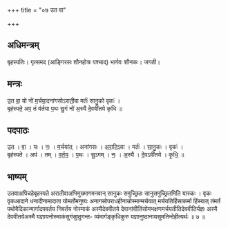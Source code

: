 +++
title = "०७ उत वा"

+++
## अधिमन्त्रम्
बृहस्पतिः। गृत्समद (आङ्गिरसः शौनहोत्रः पश्चाद्) भार्गवः शौनकः। जगती।

## मन्त्रः
उ॒त वा॒ यो नो॑ म॒र्चया॒दना॑गसोऽराती॒वा मर्तः॑ सानु॒को वृकः॑ ।  
बृह॑स्पते॒ अप॒ तं व॑र्तया प॒थः सु॒गं नो॑ अ॒स्यै दे॒ववी॑तये कृधि ॥

## पदपाठः
उ॒त । वा॒ । यः । नः॒ । म॒र्चया॑त् । अना॑गसः । अ॒रा॒ति॒ऽवा । मर्तः॑ । सा॒नु॒कः । वृकः॑ ।  
बृह॑स्पते । अप॑ । तम् । व॒र्त॒य॒ । प॒थः । सु॒ऽगम् । नः॒ । अ॒स्यै । दे॒वऽवी॑तये । कृ॒धि॒ ॥

## भाष्यम्
उतवाअपिचहेबृहस्पते अरातीवाअभिमुख्मागमनवान् सानुकः समुच्छ्रितः सानुसमुच्छ्रितमिति यास्कः । वृकः वृकआदाने धनादीनामादाता योमर्तोमनुष्यः अनागसोपराधहीनान्नोस्मान्मर्चयात् मर्चयतिर्हिसाकर्मा हिंस्यात् तंमर्तं पथोवैदिकान्मार्गादपवर्तय निवर्तय नोस्माकं अस्यैदेववीतये देवानांवीतिंसोमभक्षणमर्चयतीतिदेववीतिर्यज्ञः अस्यै देववीतयेअस्मै यज्ञायनोस्माकंसुगंसुष्ठुगन्त- व्यंमार्गङ्कृधिकुरु यज्ञानुष्ठानायसुमतिन्देहीत्यर्थः ॥ ७ ॥